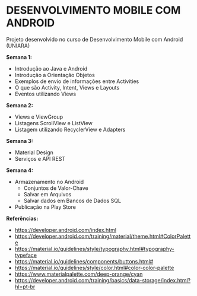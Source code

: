# DESENVOLVIMENTO MOBILE COM ANDROID
Projeto desenvolvido no curso de Desenvolvimento Mobile com Android (UNIARA)

<b>Semana 1:</b>
- Introdução ao Java e Android
- Introdução a Orientação Objetos
- Exemplos de envio de informações entre Activities
- O que são Activity, Intent, Views e Layouts
- Eventos utilizando Views
  
<b>Semana 2:</b>
- Views e ViewGroup
- Listagens ScrollView e ListView
- Listagem utilizando RecyclerView e Adapters

<b>Semana 3:</b>
- Material Design
- Serviços e API REST
  
  
<b>Semana 4:</b>
- Armazenamento no Android
  - Conjuntos de Valor-Chave
  - Salvar em Arquivos
  - Salvar dados em Bancos de Dados SQL
- Publicação na Play Store
  
  
<b>Referências:</b>
  - https://developer.android.com/index.html
  - https://developer.android.com/training/material/theme.html#ColorPalette
  - https://material.io/guidelines/style/typography.html#typography-typeface
  - https://material.io/guidelines/components/buttons.html#
  - https://material.io/guidelines/style/color.html#color-color-palette
  - https://www.materialpalette.com/deep-orange/cyan
  - https://developer.android.com/training/basics/data-storage/index.html?hl=pt-br
